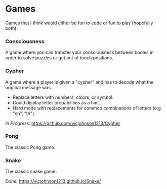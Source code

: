 # Games

Games that I think would either be fun to code or fun to play (hopefully both).

### Consciousness

A game where you can transfer your consciousness between bodies in order to solve puzzles or get out of touch positions.

### Cypher

A game where a player is given a "cypher" and has to decode what the original message was.

- Replace letters with numbers, colors, or symbol.
- Could display letter probabilities as a hint.
- Hard mode with replacements for common combinations of letters (e.g. "ch", "th").

*In Progress:* https://github.com/vicjohnson1213/Cypher

### Pong

The classic Pong game.

### Snake

The classic snake game.

*Done:* https://vicjohnson1213.github.io/Snake/

